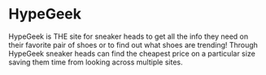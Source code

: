 # HypeGeek
HypeGeek is THE site for sneaker heads to get all the info they need on their favorite pair of shoes or to find out what shoes are trending!
Through HypeGeek sneaker heads can find the cheapest price on a particular size saving them time from looking across multiple sites.
